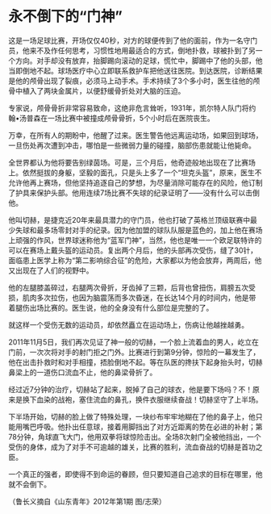 # 永不倒下的“门神”

这是一场足球比赛，开场仅仅40秒，对方的球便传到了他的面前，作为一名守门员，他来不及作任何思考，习惯性地用最适合的方式，倒地扑救，球被扑到了另一个方向。对手却没有放弃，抬脚踢向滚动的足球，慌忙中，脚踢中了他的头部，他当即倒地不起。球场医疗中心立即联系救护车把他送往医院。到达医院，诊断结果是他的颅骨出现了裂痕，必须马上动手术。手术持续了3个多小时，医生往他的颅骨中植入了两块金属片，以便舒缓骨折处对大脑的压迫。 

专家说，颅骨骨折非常容易致命，这绝非危言耸听，1931年，凯尔特人队门将约翰•汤普森在一场比赛中被撞成颅骨骨折，5个小时后在医院丧生。 

万幸，在所有人的期盼中，他醒了过来。医生警告他远离运动场，如果回到球场，一旦伤处再次遭到冲击，哪怕是一些微弱力量的碰撞，脑部伤患就能让他毙命。 

全世界都认为他将要告别绿茵场。可是，三个月后，他奇迹般地出现在了比赛场上。依然挺拔的身躯，坚毅的面孔，只是头上多了一个“坦克头盔”，原来，医生不允许他再上赛场，但他坚持追逐自己的梦想，为尽量消除可能存在的风险，他订制了护具来保护头部。他用连续7场比赛不失球的纪录证明了——没有什么可以击倒他。 

他叫切赫，是捷克近20年来最具潜力的守门员，他也打破了英格兰顶级联赛中最少失球和最多场零封对手的纪录。因为他加盟的球队队服是蓝色的，加上他在赛场上顽强的作风，世界球迷称他为“蓝军门神”，当然，他也是唯一一个欧足联特许的可以在赛场上戴头盔的运动员。复出两个月后，他的头部再次受伤，缝了30针，面临患上医学上称为“第二影响综合征”的危险，大家都以为他会放弃，两周后，他又出现在了人们的视野中。 

他的左腿膝盖碎过，右腿两次骨折，牙齿掉了三颗，后背也曾扭伤，肩膀五次受损，肌肉多次拉伤，也因为脑震荡而多次昏迷，在长达14个月的时间内，他是带着腿伤出场比赛的。医生说，他的全身没有什么部位是完整的了。 

就这样一个受伤无数的运动员，却依然矗立在运动场上，伤病让他越挫越勇。 

2011年11月5日，我们再次见证了神一般的切赫，一个脸上流着血的男人，屹立在门前，一次次将对手的射门拒之门外。比赛进行到第9分钟，惊险的一幕发生了，他在出击扑救时和对手相撞，捂脸倒地不起。等在队医的搀扶下起身抬头时，切赫鼻梁上的一道伤口流血不止，他的鼻梁骨折了。 

经过近7分钟的治疗，切赫站了起来，脱掉了自己的球衣，他是要下场吗？不！原来是换下血染的战袍，塞住流血的鼻孔，换件衣服继续奋战！切赫坚守了上半场。 

下半场开始，切赫的脸上做了特殊处理，一块纱布牢牢地糊在了他的鼻子上，他只能用嘴巴呼吸。他扑出任意球，接着用脚挡出了对方近距离的势在必进的补射；第78分钟，角球直飞大门，他用双拳将球惊险击出。全场8次射门全被他挡出，一个受伤的身体，成为了对手不可逾越的雄关，比赛的胜利，流血奋战的切赫是首功之臣。 

一个真正的强者，即使得不到命运的眷顾，但只要知道自己追求的目标在哪里，他就不会倒下。 

（鲁长义摘自《山东青年》2012年第1期 图/志荣）